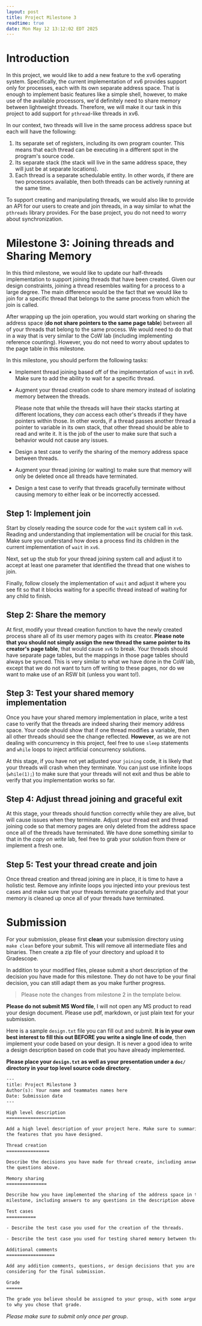 ```yaml
---
layout: post
title: Project Milestone 3
readtime: true
date: Mon May 12 13:12:02 EDT 2025
---
```


# Introduction

In this project, we would like to add a new feature to the xv6 operating
system. Specifically, the current implementation of xv6 provides support only
for processes, each with its own separate address space. That is enough to
implement basic features like a simple shell, however, to make use of the
available processors, we'd definitely need to share memory between lightweight
threads. Therefore, we will make it our task in this project to add support for
`pthread`-like threads in xv6.

In our context, two threads will live in the same process address space but
each will have the following:

1. Its separate set of registers, including its own program counter. This means
   that each thread can be executing in a different spot in the program's
   source code.
2. Its separate stack (the stack will live in the same address space, they
   will just be at separate locations).
3. Each thread is a separate schedulable entity. In other words, if there
   are two processors available, then both threads can be actively running at
   the same time.

To support creating and manipulating threads, we would also like to provide an
API for our users to create and join threads, in a way similar to what the
`pthreads` library provides. For the base project, you do not need to worry
about synchronization.

# Milestone 3: Joining threads and Sharing Memory

In this third milestone, we would like to update our half-threads
implementation to support joining threads that have been created. Given our
design constraints, joining a thread resembles waiting for a process to a large
degree. The main difference would be the fact that we would like to join for a
specific thread that belongs to the same process from which the join is called.

After wrapping up the join operation, you would start working on sharing the
address space (**do not share pointers to the same page table**) between all of
your threads that belong to the same process. We would need to do that in a way
that is very similar to the CoW lab (including implementing reference
counting). However, you do not need to worry about updates to the page table in
this milestone.

In this milestone, you should perform the following tasks:

- Implement thread joining based off of the implementation of `wait` in xv6.
  Make sure to add the ability to wait for a specific thread.

- Augment your thread creation code to share memory instead of isolating memory
  between the threads.

  Please note that while the threads will have their stacks starting at
  different locations, they _can_ access each other's threads if they have
  pointers within those. In other words, if a thread passes another thread a
  pointer to variable in its own stack, that other thread should be able to
  read and write it. It is the job of the user to make sure that such a
  behavior would not cause any issues.

- Design a test case to verify the sharing of the memory address space between
  threads.

- Augment your thread joining (or waiting) to make sure that memory will only
  be deleted once all threads have terminated.

- Design a test case to verify that threads gracefully terminate without
  causing memory to either leak or be incorrectly accessed.

## Step 1: Implement join

Start by closely reading the source code for the `wait` system call in `xv6`.
Reading and understanding that implementation will be crucial for this task.
Make sure you understand how does a process find its children in the current
implementation of `wait` in `xv6`.

Next, set up the stub for your thread joining system call and adjust it to
accept at least one parameter that identified the thread that one wishes to
join.

Finally, follow closely the implementation of `wait` and adjust it where you
see fit so that it blocks waiting for a specific thread instead of waiting for
any child to finish.

## Step 2: Share the memory

At first, modify your thread creation function to have the newly created
process share all of its user memory pages with its creator. **Please note that
you should not simply assign the new thread the same pointer to its creator's
page table**, that would cause `xv6` to break. Your threads should have
separate page tables, but the mappings in those page tables should always be
synced. This is very similar to what we have done in the CoW lab, except that
we do not want to turn off writing to these pages, nor do we want to make use
of an RSW bit (unless you want to!).

## Step 3: Test your shared memory implementation

Once you have your shared memory implementation in place, write a test case to
verify that the threads are indeed sharing their memory address space. Your
code should show that if one thread modifies a variable, then all other threads
should see the change reflected. **However**, as we are not dealing with
concurrency in this project, feel free to use `sleep` statements and `while`
loops to inject artificial concurrency solutions.

At this stage, if you have not yet adjusted your `joining` code, it is likely
that your threads will crash when they terminate. You can just use infinite
loops (`while(1);`) to make sure that your threads will not exit and thus be
able to verify that you implementation works so far.

## Step 4: Adjust thread joining and graceful exit

At this stage, your threads should function correctly while they are alive, but
will cause issues when they terminate. Adjust your thread exit and thread
joining code so that memory pages are only deleted from the address space once
all of the threads have terminated. We have done something similar to that in
the _copy on write_ lab, feel free to grab your solution from there or
implement a fresh one.

## Step 5: Test your thread create and join

Once thread creation and thread joining are in place, it is time to have a
holistic test. Remove any infinite loops you injected into your previous test
cases and make sure that your threads terminate gracefully and that your memory
is cleaned up once all of your threads have terminated.

<!--
## Step 5: Dynamic memory changes

Finally, you should test that dynamic changes to the memory address space are
propagated to all threads sharing that address space. In other words, if thread
$\mathtt{T_1}$ and thread $\mathtt{T_2}$ share an address space and
$\mathtt{T_1}$ decides to create and map a new page using `sbrk` (or any other
way), then the newly created page should also be mapped and accessible for
$\mathtt{T_2}$. Here's an example way to test this feature (this is just a
pseudocode, you will need to adjust a few things to make it work):

```c
// global variable, start invalid
int *p = 0xdeadbeef;

void *thread_t1(void *arg)
{
  // allocate a new page using sbrk
  p = sbrk(4096);

  // p is the start of this new page
  p[0] = 3;
  p[1] = 2;
}

void *thread_t2(void *arg)
{
  // sleep a bit while t1 allocates p
  sleep(10);

  // check that the address in p have changed
  if(p == 0xdeadbeef) {
    // FAIL
  }

  if(p[0] == 3 && p[2] == 2) {
    // SUCCESS
  } else {
    // FAIL
  }
}

// create threads and join them....
```

**You will also need to adjust the above test code to make sure if more than
one page has been allocated and mapped, then all those pages are updated within
the other threads**.

## Step 6 (Optional): `exit` vs `join`

As you might recall from `pthreads`, there is a difference between a thread
exiting and a thread returning and then being joined. `exit` is a process-wide
system call that kills all threads living within the same address space while
thread return and join are thread-local calls, i.e., when a thread returns, only
that thread will terminate without impacting other threads.

Adjust your implementation to have two separate ways for threads to terminate:

1. Using `exit`, at this stage all of the calling thread's siblings will have
   to also terminate. The process address space will have to be cleaned up. It
   does not matter which thread called `exit`, all of them will have to be
   terminated.

2. Using `return` or your own custom system call, then only the calling thread
   will terminate and your regular operations (from previous steps) are
   executed.

# Project Presentation

On the last day of classes, we will ask you to present your project during
class time. You will have 5 minutes to present your work leaving 2 minutes for
questions and answers. **All members of your group** should participate in the
project presentation.

Essentially, your presentation is your elevator pitch to get our class to adopt
your threads framework as part of the teaching load. Your presentation should
address the following:

1. All of the design decisions that you had to make to get you threads in a
   working condition. For example, how are your thread's stacks managed, who
   allocates those, how are they shared, etc.

2. A high level overview of your user-level API and how it can be used. If
   there are any specific considerations that your users must be aware of,
   please include those in the presentation.

3. How lineage is tracked between your threads and whether there are any
   limitations on the number of the threads to be created.

4. How memory is shared and maintained between the threads, with any
   limitations spelled out.

5. What are the challenges your faced during your design and implementation and
   how you overcame (or planned to overcome) them.

6. In hindsight, what would you have liked to know earlier and what would you
   have done differently?
-->

# Submission

For your submission, please first **clean** your submission directory using
`make clean` before your submit. This will remove all intermediate files and
binaries. Then create a zip file of your directory and upload it to Gradescope.

In addition to your modified files, please submit a short description of the
decision you have made for this milestone. They do not have to be your final
decision, you can still adapt them as you make further progress.

> Please note the changes from milestone 2 in the template below.

**Please do not submit MS Word file**, I will not open any MS product to read
your design document. Please use pdf, markdown, or just plain text for your
submission.

Here is a sample `design.txt` file you can fill out and submit. **It is in your
own best interest to fill this out BEFORE you write a single line of code**,
then implement your code based on your design. It is never a good idea to write
a design description based on code that you have already implemented.

**Please place your `design.txt` as well as your presentation under a `doc/`
directory in your top level source code directory**.

```txt
---
title: Project Milestone 3
Author(s): Your name and teammates names here
Date: Submission date
---

High level description
======================

Add a high level description of your project here. Make sure to summarize all
the features that you have designed.

Thread creation
================

Describe the decisions you have made for thread create, including answers to
the questions above.

Memory sharing
===============

Describe how you have implemented the sharing of the address space in this
milestone, including answers to any questions in the description above.

Test cases
===========

- Describe the test case you used for the creation of the threads.

- Describe the test case you used for testing shared memory between threads.

Additional comments
==================

Add any addition comments, questions, or design decisions that you are
considering for the final submission.

Grade
======

The grade you believe should be assigned to your group, with some argument as
to why you chose that grade.

```

_Please make sure to submit only once per group_.

